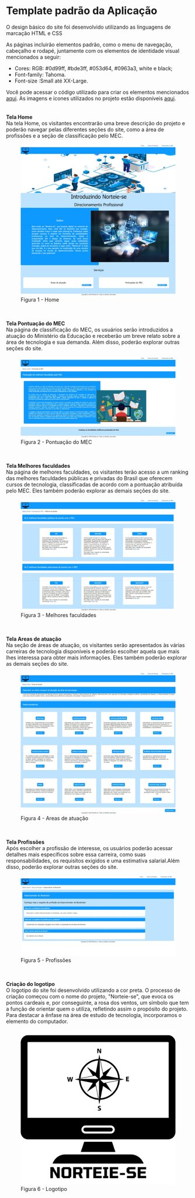 # Template padrão da Aplicação

O design básico do site foi desenvolvido utilizando as linguagens de marcação HTML e CSS

As páginas incluirão elementos padrão, como o menu de navegação, cabeçalho e rodapé, juntamente com os elementos de identidade visual mencionados a seguir:
<ul>
<li>Cores: RGB: #0d99ff, #bde3ff, #053d64, #0963a3, white e black;</li>
<li>Font-family: Tahoma.</li>
<li>Font-size :Small até XX-Large.</li>
</ul>
Você pode acessar o código utilizado para criar os elementos mencionados  <a href="https://github.com/ICEI-PUC-Minas-PMV-ADS/PMV-ADS-2024-1-E1-Proj-Direcionamento-Profissional/tree/main/codigo-fonte">aqui</a>. As imagens e ícones utilizados no projeto estão disponíveis <a href="https://github.com/ICEI-PUC-Minas-PMV-ADS/PMV-ADS-2024-1-E1-Proj-Direcionamento-Profissional/tree/main/codigo-fonte/img">aqui</a>.
<br>
<br>
<br>
<strong>Tela Home</strong>
<br>
Na tela Home, os visitantes encontrarão uma breve descrição do projeto e poderão navegar pelas diferentes seções do site, como a área de profissões e a seção de classificação pelo MEC.
<figure> 
  <img src="../documentos/img/Home.jpeg">
  <figcaption> Figura 1 - Home
</figure> 
<br>
<br>
<strong>Tela Pontuação do MEC</strong>
<br>
Na página de classificação do MEC, os usuários serão introduzidos a atuação do Ministério da Educação e receberão um breve relato sobre a área de tecnologia e sua demanda. Além disso, poderão explorar outras seções do site.    
<figure> 
  <img src="../documentos/img/PontuacaodoMec.jpeg">
  <figcaption> Figura 2 - Pontuação do MEC
</figure> 
<br>
<br>
<strong>Tela Melhores faculdades</strong>
<br>
Na página de melhores faculdades, os visitantes terão acesso a um ranking das melhores faculdades públicas e privadas do Brasil que oferecem cursos de tecnologia, classificadas de acordo com a pontuação atribuída pelo MEC. Eles também poderão explorar as demais seções do site.    
<figure> 
  <img src="../documentos/img/Melhoresfaculdades.jpeg">
  <figcaption> Figura 3 - Melhores faculdades
</figure> 
<br>
<br>
<strong>Tela Areas de atuação</strong>
<br>
Na seção de áreas de atuação, os visitantes serão apresentados às várias carreiras de tecnologia disponíveis e poderão escolher aquela que mais lhes interessa para obter mais informações. Eles também poderão explorar as demais seções do site.    
<figure> 
  <img src="../documentos/img/Areasdeatuacao.jpeg">
  <figcaption> Figura 4 - Areas de atuação
</figure> 
<br>
<br>
<strong>Tela Profissões</strong>
<br>
Após escolher a profissão de interesse, os usuários poderão acessar detalhes mais específicos sobre essa carreira, como suas responsabilidades, os requisitos exigidos e uma estimativa salarial.Além disso, poderão explorar outras seções do site.
<figure> 
  <img src="../documentos/img/Profissoes.jpeg">
  <figcaption> Figura 5 - Profissões
</figure> 
<br>
<br>
<strong>Criação do logotipo</strong>
<br>
O logotipo do site foi desenvolvido utilizando a cor preta. O processo de criação começou com o nome do projeto, "Norteie-se", que evoca os pontos cardeais e, por conseguinte, a rosa dos ventos, um símbolo que tem a função de orientar quem o utiliza, refletindo assim o propósito do projeto. Para destacar a ênfase na área de estudo de tecnologia, incorporamos o elemento do computador.

<figure> 
  <img src="https://github.com/ICEI-PUC-Minas-PMV-ADS/PMV-ADS-2024-1-E1-Proj-Direcionamento-Profissional/blob/20a9c4bd9eb0525c9e5ca0a27a373af3683ab618/codigo-fonte/img/Logo.png">
  <figcaption> Figura 6 - Logotipo
</figure> 
